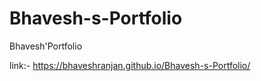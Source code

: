 # Bhavesh-s-Portfolio
Bhavesh'Portfolio


link:-    https://bhaveshranjan.github.io/Bhavesh-s-Portfolio/
